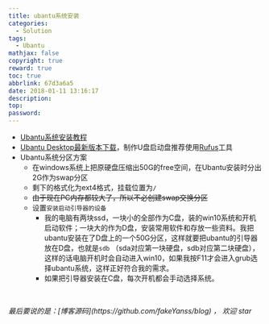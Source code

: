 ```yaml
---
title: ubantu系统安装
categories:
  - Solution
tags:
  - Ubantu
mathjax: false
copyright: true
reward: true
toc: true
abbrlink: 67d3a6a5
date: 2018-01-11 13:16:17
description:
top:
password:
---
```


* [Ubantu系统安装教程](https://tutorials.ubuntu.com/tutorial/tutorial-create-a-usb-stick-on-windows#0)
* [Ubantu Desktop最新版本下载](https://www.ubuntu.com/download/desktop)，制作U盘启动盘推荐使用[Rufus](https://rufus.akeo.ie/)工具
* Ubantu系统分区方案
  * 在windows系统上把原硬盘压缩出50G的free空间，在Ubantu安装时分出2G作为swap分区
  * 剩下的格式化为ext4格式，挂载位置为`/`
  * ~~由于现在PC内存都较大了，所以不必创建swap交换分区~~
  * 设置`安装启动引导器的设备`
    * 我的电脑有两块ssd，一块小的全部作为C盘，装的win10系统和开机启动软件；一块大的作为D盘，安装常用软件和存放一些资料。我把ubantu安装在了D盘上的一个50G分区，这样就要把ubantu的引导器放在D盘，也就是`sdb` （sda对应第一块硬盘，sdb对应第二块硬盘），这样的话电脑开机时会自动进入win10，如果我按F11才会进入grub选择ubantu系统，这样正好符合我的需求。
    * 如果把引导器安装在C盘，每次开机都会手动选择系统。

<br>

<p id="div-border-top-green"><i>最后要说的是：[博客源码](https://github.com/fakeYanss/blog) ， 欢迎 star</i></p>